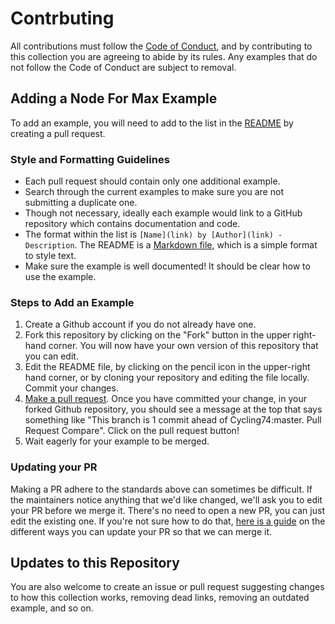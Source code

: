 # Contrbuting

All contributions must follow the [Code of Conduct](https://github.com/Cycling74/n4m-community/blob/master/CODE_OF_CONDUCT.md), and by contributing to this collection you are agreeing to abide by its rules. Any examples that do not follow the Code of Conduct are subject to removal.

## Adding a Node For Max Example

To add an example, you will need to add to the list in the [README](https://github.com/Cycling74/n4m-community/blob/master/README.md) by creating a pull request.

### Style and Formatting Guidelines
- Each pull request should contain only one additional example.
- Search through the current examples to make sure you are not submitting a duplicate one.
- Though not necessary, ideally each example would link to a GitHub repository which contains documentation and code. 
- The format within the list is `[Name](link) by [Author](link) - Description`. The README is a [Markdown file](https://guides.github.com/features/mastering-markdown/), which is a simple format to style text.
- Make sure the example is well documented! It should be clear how to use the example.

### Steps to Add an Example
1. Create a Github account if you do not already have one.
2. Fork this repository by clicking on the "Fork" button in the upper right-hand corner. You will now have your own version of this repository that you can edit.
3. Edit the README file, by clicking on the pencil icon in the upper-right hand corner, or by cloning your repository and editing the file locally. Commit your changes.
4. [Make a pull request](https://guides.github.com/activities/forking/#making-a-pull-request). Once you have committed your change, in your forked Github repository, you should see a message at the top that says something like "This branch is 1 commit ahead of Cycling74:master. Pull Request Compare". Click on the pull request button!
5. Wait eagerly for your example to be merged. 

### Updating your PR

Making a PR adhere to the standards above can sometimes be difficult. If the maintainers notice anything that we'd like changed, we'll ask you to edit your PR before we merge it. There's no need to open a new PR, you can just edit the existing one. If you're not sure how to do that, [here is a guide](https://github.com/RichardLitt/docs/blob/master/amending-a-commit-guide.md) on the different ways you can update your PR so that we can merge it.

## Updates to this Repository

You are also welcome to create an issue or pull request suggesting changes to how this collection works, removing dead links, removing an outdated example, and so on. 

